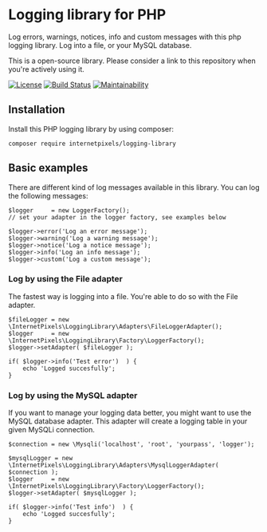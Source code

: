 # Logging library for PHP
Log errors, warnings, notices, info and custom messages with this php logging library. Log into a file, or your MySQL database.

This is a open-source library. Please consider a link to this repository when you're actively using it.

[![License](https://camo.githubusercontent.com/cf76db379873b010c163f9cf1b5de4f5730b5a67/68747470733a2f2f6261646765732e66726170736f66742e636f6d2f6f732f6d69742f6d69742e7376673f763d313032)](https://github.com/internetpixels/session-manager)
[![Build Status](https://travis-ci.org/internetpixels/logging-library.svg?branch=master)](https://travis-ci.org/internetpixels/logging-library)
[![Maintainability](https://api.codeclimate.com/v1/badges/6416d529f70682c6afd5/maintainability)](https://codeclimate.com/github/internetpixels/logging-library/maintainability)

## Installation
Install this PHP logging library by using composer:

	composer require internetpixels/logging-library

## Basic examples

There are different kind of log messages available in this library. You can log the following messages:
	
	$logger     = new LoggerFactory();
	// set your adapter in the logger factory, see examples below
	
	$logger->error('Log an error message');
	$logger->warning('Log a warning message');
	$logger->notice('Log a notice message');
	$logger->info('Log an info message');
	$logger->custom('Log a custom message');

### Log by using the File adapter
The fastest way is logging into a file. You're able to do so with the File adapter. 

	$fileLogger = new \InternetPixels\LoggingLibrary\Adapters\FileLoggerAdapter();
    $logger     = new \InternetPixels\LoggingLibrary\Factory\LoggerFactory();
    $logger->setAdapter( $fileLogger );
    
    if( $logger->info('Test error')  ) {
    	echo 'Logged succesfully';
    }
    
### Log by using the MySQL adapter
If you want to manage your logging data better, you might want to use the MySQL database adapter. This adapter will create a logging table in your given MySQLi connection.

	$connection = new \Mysqli('localhost', 'root', 'yourpass', 'logger');
    
    $mysqlLogger = new \InternetPixels\LoggingLibrary\Adapters\MysqlLoggerAdapter( $connection );
    $logger     = new \InternetPixels\LoggingLibrary\Factory\LoggerFactory();
    $logger->setAdapter( $mysqlLogger );
    
    if( $logger->info('Test info')  ) {
    	echo 'Logged succesfully';
    }
